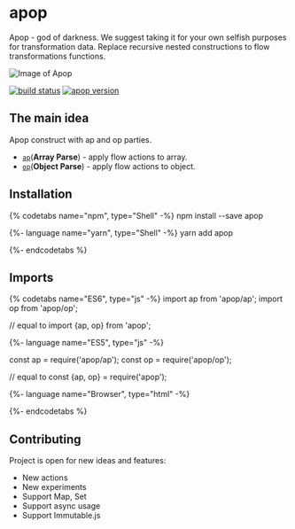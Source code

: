 # apop

Apop - god of darkness. We suggest taking it for your own selfish purposes for transformation data.
Replace recursive nested constructions to flow transformations functions.

![Image of Apop](https://image.ibb.co/mRs5zk/166.jpg)


[![build status](https://img.shields.io/travis/tuchk4/apop/master.svg?style=flat-square)](https://travis-ci.org/tuchk4/apop)
[![apop version](https://img.shields.io/npm/v/apop.svg?style=flat-square)](https://www.npmjs.com/package/apop)

## The main idea
Apop construct with ap and op parties.
* [`ap`](actions/array)\(**Array Parse**\) - apply flow actions to array.
* [`op`](actions/object)\(**Object Parse**\) - apply flow actions to object.

## Installation

{% codetabs name="npm", type="Shell" -%} 
npm install --save apop

{%- language name="yarn", type="Shell" -%}
yarn add apop

{%- endcodetabs %}

## Imports

{% codetabs name="ES6", type="js" -%} 
import ap from 'apop/ap';
import op from 'apop/op';

// equal to import {ap, op} from 'apop';

{%- language name="ES5", type="js" -%}

const ap = require('apop/ap');
const op = require('apop/op');

// equal to const {ap, op} = require('apop');

{%- language name="Browser", type="html" -%}
<script src="https://unpkg.com/apop/op"></script>
<script src="https://unpkg.com/apop/ap"></script>
<!-- equal to 
<script src="https://unpkg.com/apop"></script> 
<script>const {op, ap} = window.apop;</script>
-->

{%- endcodetabs %}

## Contributing

Project is open for new ideas and features:

* New actions
* New experiments
* Support Map, Set
* Support async usage
* Support Immutable.js
